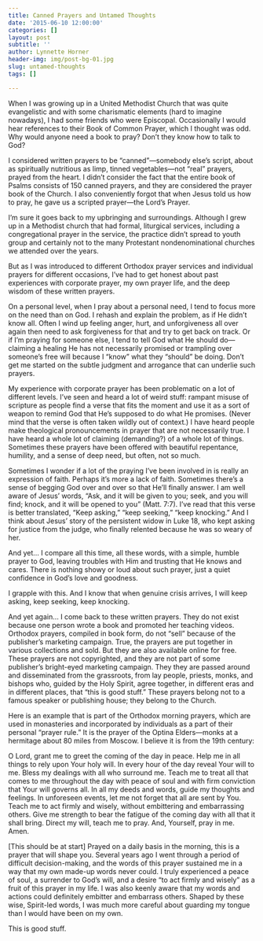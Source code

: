 ```yaml
---
title: Canned Prayers and Untamed Thoughts
date: '2015-06-10 12:00:00'
categories: []
layout: post
subtitle: ''
author: Lynnette Horner
header-img: img/post-bg-01.jpg
slug: untamed-thoughts
tags: []

---
```

When I was growing up in a United Methodist Church that was quite evangelistic and with some charismatic elements (hard to imagine nowadays), I had some friends who were Episcopal. Occasionally I would hear references to their Book of Common Prayer, which I thought was odd. Why would anyone need a book to pray? Don’t they know how to talk to God?

I considered written prayers to be “canned”—somebody else’s script, about as spiritually nutritious as limp, tinned vegetables—not “real” prayers, prayed from the heart. I didn’t consider the fact that the entire book of Psalms consists of 150 canned prayers, and they are considered the prayer book of the Church. I also conveniently forgot that when Jesus told us how to pray, he gave us a scripted prayer—the Lord’s Prayer.

I’m sure it goes back to my upbringing and surroundings. Although I grew up in a Methodist church that had formal, liturgical services, including a congregational prayer in the service, the practice didn’t spread to youth group and certainly not to the many Protestant nondenominational churches we attended over the years.

But as I was introduced to different Orthodox prayer services and individual prayers for different occasions, I’ve had to get honest about past experiences with corporate prayer, my own prayer life, and the deep wisdom of these written prayers.

On a personal level, when I pray about a personal need, I tend to focus more on the need than on God. I rehash and explain the problem, as if He didn’t know all. Often I wind up feeling anger, hurt, and unforgiveness all over again then need to ask forgiveness for that and try to get back on track. Or if I’m praying for someone else, I tend to tell God what He should do—claiming a healing He has not necessarily promised or trampling over someone’s free will because I “know” what they “should” be doing. Don’t get me started on the subtle judgment and arrogance that can underlie such prayers.

My experience with corporate prayer has been problematic on a lot of different levels. I’ve seen and heard a lot of weird stuff: rampant misuse of scripture as people find a verse that fits the moment and use it as a sort of weapon to remind God that He’s supposed to do what He promises. (Never mind that the verse is often taken wildly out of context.) I have heard people make theological pronouncements in prayer that are not necessarily true. I have heard a whole lot of claiming (demanding?) of a whole lot of things. Sometimes these prayers have been offered with beautiful repentance, humility, and a sense of deep need, but often, not so much.

Sometimes I wonder if a lot of the praying I’ve been involved in is really an expression of faith. Perhaps it’s more a lack of faith. Sometimes there’s a sense of begging God over and over so that He’ll finally answer. I am well aware of Jesus’ words, “Ask, and it will be given to you; seek, and you will find; knock, and it will be opened to you” (Matt. 7:7). I’ve read that this verse is better translated, “Keep asking,” “keep seeking,” “keep knocking.” And I think about Jesus’ story of the persistent widow in Luke 18, who kept asking for justice from the judge, who finally relented because he was so weary of her.

And yet… I compare all this time, all these words, with a simple, humble prayer to God, leaving troubles with Him and trusting that He knows and cares. There is nothing showy or loud about such prayer, just a quiet confidence in God’s love and goodness.

I grapple with this. And I know that when genuine crisis arrives, I will keep asking, keep seeking, keep knocking.

And yet again… I come back to these written prayers. They do not exist because one person wrote a book and promoted her teaching videos. Orthodox prayers, compiled in book form, do not “sell” because of the publisher’s marketing campaign. True, the prayers are put together in various collections and sold. But they are also available online for free. These prayers are not copyrighted, and they are not part of some publisher’s bright-eyed marketing campaign. They they are passed around and disseminated from the grassroots, from lay people, priests, monks, and bishops who, guided by the Holy Spirit, agree together, in different eras and in different places, that “this is good stuff.” These prayers belong not to a famous speaker or publishing house; they belong to the Church.

Here is an example that is part of the Orthodox morning prayers, which are used in monasteries and incorporated by individuals as a part of their personal “prayer rule.” It is the prayer of the Optina Elders—monks at a hermitage about 80 miles from Moscow. I believe it is from the 19th century:

O Lord, grant me to greet the coming of the day in peace. Help me in all things to rely upon Your holy will. In every hour of the day reveal Your will to me. Bless my dealings with all who surround me. Teach me to treat all that comes to me throughout the day with peace of soul and with firm conviction that Your will governs all. In all my deeds and words, guide my thoughts and feelings. In unforeseen events, let me not forget that all are sent by You. Teach me to act firmly and wisely, without embittering and embarrassing others. Give me strength to bear the fatigue of the coming day with all that it shall bring. Direct my will, teach me to pray. And, Yourself, pray in me. Amen.

[This should be at start] Prayed on a daily basis in the morning, this is a prayer that will shape you. Several years ago I went through a period of difficult decision-making, and the words of this prayer sustained me in a way that my own made-up words never could. I truly experienced a peace of soul, a surrender to God’s will, and a desire “to act firmly and wisely” as a fruit of this prayer in my life. I was also keenly aware that my words and actions could definitely embitter and embarrass others. Shaped by these wise, Spirit-led words, I was much more careful about guarding my tongue than I would have been on my own.

This is good stuff.

